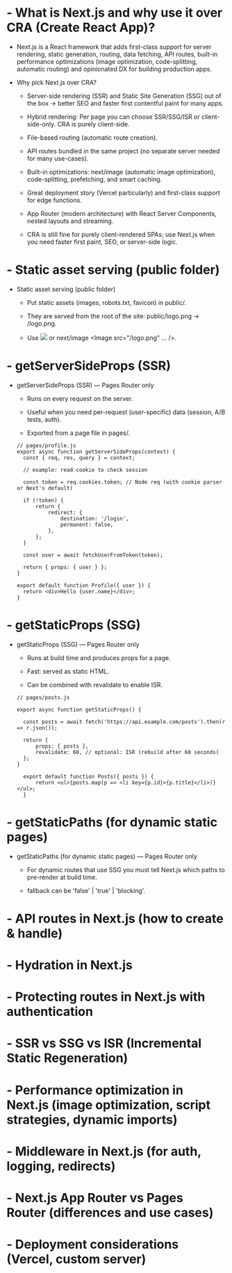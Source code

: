 # - What is Next.js and why use it over CRA (Create React App)?

- Next.js is a React framework that adds first-class support for server rendering, static generation, routing, data fetching, API routes, built-in performance optimizations (image optimization, code-splitting, automatic routing) and opinionated DX for building production apps.

- Why pick Next.js over CRA?

  - Server-side rendering (SSR) and Static Site Generation (SSG) out of the box → better SEO and faster first contentful paint for many apps.

  - Hybrid rendering: Per page you can choose SSR/SSG/ISR or client-side-only. CRA is purely client-side.

  - File-based routing (automatic route creation).

  - API routes bundled in the same project (no separate server needed for many use-cases).

  - Built-in optimizations: next/image (automatic image optimization), code-splitting, prefetching, and smart caching.

  - Great deployment story (Vercel particularly) and first-class support for edge functions.

  - App Router (modern architecture) with React Server Components, nested layouts and streaming.

  - CRA is still fine for purely client-rendered SPAs; use Next.js when you need faster first paint, SEO, or server-side logic.

# - Static asset serving (public folder)

- Static asset serving (public folder)

  - Put static assets (images, robots.txt, favicon) in public/.

  - They are served from the root of the site: public/logo.png -> /logo.png.

  - Use <img src="/logo.png" /> or next/image <Image src="/logo.png" ... />.

# - getServerSideProps (SSR)

- getServerSideProps (SSR) — Pages Router only

  - Runs on every request on the server.

  - Useful when you need per-request (user-specific) data (session, A/B tests, auth).

  - Exported from a page file in pages/.

  ```
  // pages/profile.js
  export async function getServerSideProps(context) {
    const { req, res, query } = context;

    // example: read cookie to check session

    const token = req.cookies.token; // Node req (with cookie parser or Next's default)

    if (!token) {
        return {
            redirect: {
                destination: '/login',
                permanent: false,
            },
        };
    }

    const user = await fetchUserFromToken(token);

    return { props: { user } };
  }

  export default function Profile({ user }) {
    return <div>Hello {user.name}</div>;
  }
  ```

# - getStaticProps (SSG)

- getStaticProps (SSG) — Pages Router only

  - Runs at build time and produces props for a page.

  - Fast: served as static HTML.

  - Can be combined with revalidate to enable ISR.

  ```
  // pages/posts.js

  export async function getStaticProps() {

    const posts = await fetch('https://api.example.com/posts').then(r => r.json());

    return {
        props: { posts },
        revalidate: 60, // optional: ISR (rebuild after 60 seconds)
    };
  }

    export default function Posts({ posts }) {
        return <ul>{posts.map(p => <li key={p.id}>{p.title}</li>)}</ul>;
    }
  ```

# - getStaticPaths (for dynamic static pages)

- getStaticPaths (for dynamic static pages) — Pages Router only

  - For dynamic routes that use SSG you must tell Next.js which paths to pre-render at build time.

  - fallback can be 'false' | 'true' | 'blocking'.

# - API routes in Next.js (how to create & handle)

# - Hydration in Next.js

# - Protecting routes in Next.js with authentication

# - SSR vs SSG vs ISR (Incremental Static Regeneration)

# - Performance optimization in Next.js (image optimization, script strategies, dynamic imports)

# - Middleware in Next.js (for auth, logging, redirects)

# - Next.js App Router vs Pages Router (differences and use cases)

# - Deployment considerations (Vercel, custom server)
